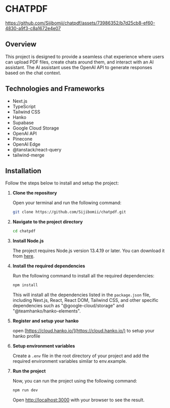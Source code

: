 # CHATPDF

https://github.com/Sijibomii/chatpdf/assets/73986352/b7d25cb8-ef60-4830-a9f3-c8a1672e4e07


## Overview

This project is designed to provide a seamless chat experience where users can upload PDF files, create chats around them, and interact with an AI assistant. The AI assistant uses the OpenAI API to generate responses based on the chat context.

## Technologies and Frameworks

- Next.js
- TypeScript
- Tailwind CSS
- Hanko
- Supabase
- Google Cloud Storage
- OpenAI API
- Pinecone
- OpenAI Edge
- @tanstack/react-query
- tailwind-merge

## Installation

Follow the steps below to install and setup the project:

1. **Clone the repository**

   Open your terminal and run the following command:

   ```bash
   git clone https://github.com/Sijibomii/chatpdf.git
   ```
2. **Navigate to the project directory**

   ```bash
   cd chatpdf
   ```

3. **Install Node.js**

   The project requires Node.js version 13.4.19 or later. You can download it from [here](https://nodejs.org/en/download/).

4. **Install the required dependencies**

   Run the following command to install all the required dependencies:

   ```bash
   npm install
   ```

   This will install all the dependencies listed in the `package.json` file, including Next.js, React, React DOM, Tailwind CSS, and other specific dependencies such as "@google-cloud/storage" and "@teamhanko/hanko-elements".

5. **Register and setup your hanko**

    open [https://cloud.hanko.io/](https://cloud.hanko.io/) to setup your hanko profile

6. **Setup environment variables**

    Create a `.env` file in the root directory of your project and add the required environment variables similar to env.example.

7. **Run the project**

    Now, you can run the project using the following command:

    ```bash
    npm run dev
    ```

    Open [http://localhost:3000](http://localhost:3000) with your browser to see the result.



